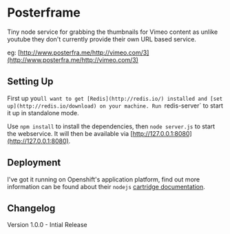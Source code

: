 Posterframe
===========

Tiny node service for grabbing the thumbnails for Vimeo content as unlike youtube they don't currently provide their own URL based service.

eg: [http://www.posterfra.me/http://vimeo.com/3](http://www.posterfra.me/http://vimeo.com/3)


## Setting Up

First up you`ll want to get [Redis](http://redis.io/) installed and [set up](http://redis.io/download) on your machine. Run `redis-server` to start it up in standalone mode.

Use `npm install` to install the dependencies, then `node server.js` to start the webservice. It will then be available via [http://127.0.0.1:8080](http://127.0.0.1:8080).

## Deployment

I've got it running on Openshift's application platform, find out more information can be found about their `nodejs` [cartridge documentation](https://github.com/openshift/origin-server/tree/master/cartridges/openshift-origin-cartridge-nodejs/README.md).


## Changelog

Version 1.0.0 - Intial Release